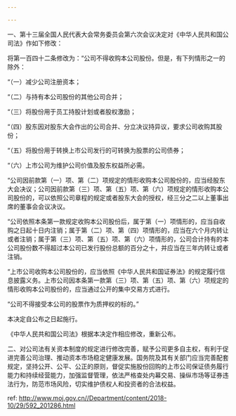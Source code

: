 ```yaml
---

---
```


一、第十三届全国人民代表大会常务委员会第六次会议决定对《中华人民共和国公司法》作如下修改：

将第一百四十二条修改为：“公司不得收购本公司股份。但是，有下列情形之一的除外：

“（一）减少公司注册资本；

“（二）与持有本公司股份的其他公司合并；

“（三）将股份用于员工持股计划或者股权激励；

“（四）股东因对股东大会作出的公司合并、分立决议持异议，要求公司收购其股份；

“（五）将股份用于转换上市公司发行的可转换为股票的公司债券；

“（六）上市公司为维护公司价值及股东权益所必需。

“公司因前款第（一）项、第（二）项规定的情形收购本公司股份的，应当经股东大会决议；公司因前款第（三）项、第（五）项、第（六）项规定的情形收购本公司股份的，可以依照公司章程的规定或者股东大会的授权，经三分之二以上董事出席的董事会会议决议。

“公司依照本条第一款规定收购本公司股份后，属于第（一）项情形的，应当自收购之日起十日内注销；属于第（二）项、第（四）项情形的，应当在六个月内转让或者注销；属于第（三）项、第（五）项、第（六）项情形的，公司合计持有的本公司股份数不得超过本公司已发行股份总额的百分之十，并应当在三年内转让或者注销。

“上市公司收购本公司股份的，应当依照《中华人民共和国证券法》的规定履行信息披露义务。上市公司因本条第一款第（三）项、第（五）项、第（六）项规定的情形收购本公司股份的，应当通过公开的集中交易方式进行。

“公司不得接受本公司的股票作为质押权的标的。”

本决定自公布之日起施行。

《中华人民共和国公司法》根据本决定作相应修改，重新公布。

二、对公司法有关资本制度的规定进行修改完善，赋予公司更多自主权，有利于促进完善公司治理、推动资本市场稳定健康发展。国务院及其有关部门应当完善配套规定，坚持公开、公平、公正的原则，督促实施股份回购的上市公司保证债务履行能力和持续经营能力，加强监督管理，依法严格查处内幕交易、操纵市场等证券违法行为，防范市场风险，切实维护债权人和投资者的合法权益。



 ref: <http://www.moj.gov.cn//Department/content/2018-10/29/592_201286.html>